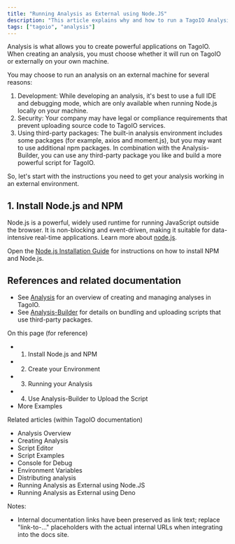```yaml
---
title: "Running Analysis as External using Node.JS"
description: "This article explains why and how to run a TagoIO Analysis externally using Node.js, and provides the first steps to prepare your local environment (installing Node.js and NPM) before running or uploading analyses."
tags: ["tagoio", "analysis"]
---
```


Analysis is what allows you to create powerful applications on TagoIO. When creating an analysis, you must choose whether it will run on TagoIO or externally on your own machine.

You may choose to run an analysis on an external machine for several reasons:

1. Development: While developing an analysis, it's best to use a full IDE and debugging mode, which are only available when running Node.js locally on your machine.
2. Security: Your company may have legal or compliance requirements that prevent uploading source code to TagoIO services.
3. Using third-party packages: The built-in analysis environment includes some packages (for example, axios and moment.js), but you may want to use additional npm packages. In combination with the Analysis-Builder, you can use any third-party package you like and build a more powerful script for TagoIO.

So, let's start with the instructions you need to get your analysis working in an external environment.

## 1. Install Node.js and NPM

Node.js is a powerful, widely used runtime for running JavaScript outside the browser. It is non-blocking and event-driven, making it suitable for data-intensive real-time applications. Learn more about [node.js](https://nodejs.org/).

Open the [Node.js Installation Guide](https://nodejs.org/en/download/) for instructions on how to install NPM and Node.js.

## References and related documentation

- See [Analysis](../analysis/analysis-overview) for an overview of creating and managing analyses in TagoIO.
- See [Analysis-Builder](../analysis/console-for-debug) for details on bundling and uploading scripts that use third-party packages.

On this page (for reference)
- 1. Install Node.js and NPM
- 2. Create your Environment
- 3. Running your Analysis
- 4. Use Analysis-Builder to Upload the Script
- More Examples

Related articles (within TagoIO documentation)
- Analysis Overview
- Creating Analysis
- Script Editor
- Script Examples
- Console for Debug
- Environment Variables
- Distributing analysis
- Running Analysis as External using Node.JS
- Running Analysis as External using Deno

Notes:
- Internal documentation links have been preserved as link text; replace "link-to-..." placeholders with the actual internal URLs when integrating into the docs site.